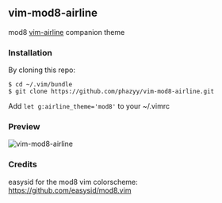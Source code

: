 ## vim-mod8-airline
mod8 [vim-airline](https://github.com/vim-airline/vim-airline) companion theme

### Installation
By cloning this repo:
```
$ cd ~/.vim/bundle
$ git clone https://github.com/phazyy/vim-mod8-airline.git
```

Add `let g:airline_theme='mod8'` to your ~/.vimrc

### Preview
![vim-mod8-airline](http://i.imgur.com/iD5VeP4.png)

### Credits
easysid for the mod8 vim colorscheme: https://github.com/easysid/mod8.vim

